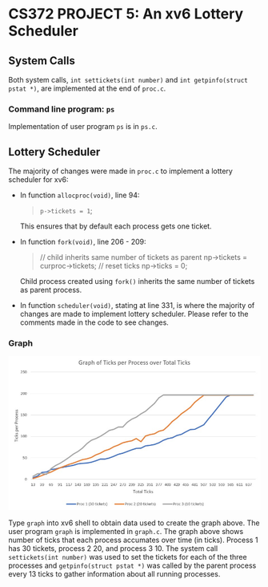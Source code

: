 # CS372 PROJECT 5: An xv6 Lottery Scheduler

## System Calls

Both system calls, `int settickets(int number)` and `int getpinfo(struct pstat *)`, are implemented at the end of `proc.c`.

### Command line program: `ps`

Implementation of user program `ps` is in `ps.c`.

## Lottery Scheduler

The majority of changes were made in `proc.c` to implement a lottery scheduler for xv6:

* In function `allocproc(void)`, line 94:

  > `p->tickets = 1`;

  This ensures that by default each process gets one ticket.

* In function `fork(void)`, line 206 - 209:

  > // child inherits same number of tickets as parent
  > np->tickets = curproc->tickets;
  > // reset ticks
  > np->ticks = 0;

  Child process created using `fork()` inherits the same number of tickets as parent process.

* In function `scheduler(void)`, stating at line 331, is where the majority of changes are made to implement lottery scheduler. Please refer to the comments made in the code to see changes.


### Graph

![Lottery Scheduler Graph](./lottery_graph.jpg)

Type `graph` into xv6 shell to obtain data used to create the graph above. The user program `graph` is implemented in `graph.c`. The graph above shows number of ticks that each process accumates over time (in ticks). Process 1 has 30 tickets, process 2 20, and process 3 10. The system call `settickets(int number)` was used to set the tickets for each of the three processes and `getpinfo(struct pstat *)` was called by the parent process every 13 ticks to gather information about all running processes.
